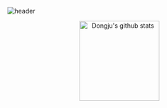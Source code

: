 ![header](https://capsule-render.vercel.app/api?type=cylinder&color=B6DCB6&text=Hello%20🌝%20I'm%20Dongju%20Seo!&fontColor=363636&fontSize=40&animation=twinkling&height=180)

<p align="center">
  </a>&nbsp
  <a href="https://github.com/yn15"><img align="center" style="height:180px" src="http://github-profile-summary-cards.vercel.app/api/cards/profile-details?username=yn15&theme=solarized" alt="Dongju's github stats" /></a> &nbsp
  
 </p>
